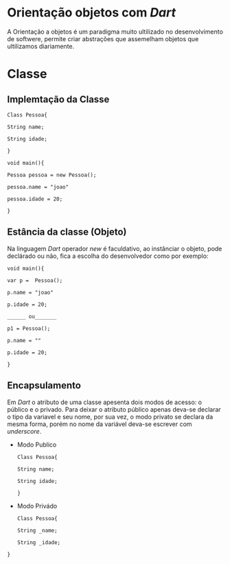 # Orientação objetos com _Dart_

A Orientação a objetos é um paradigma muito ultilizado no desenvolvimento de softwere, permite criar abstrações que assemelham objetos que ultilizamos diariamente.

# __Classe__

## Implemtação da Classe
``Class Pessoa{``

``String name;``

``String idade;``

``}``

``void main(){``

``Pessoa pessoa = new Pessoa();``

``pessoa.name = "joao"``

``pessoa.idade = 20;``

``}``

## Estância da classe (Objeto)
Na linguagem _Dart_ operador _new_ é faculdativo, ao instânciar o objeto, pode declárado ou não, fica a escolha do desenvolvedor como por exemplo:

``void main(){``

``var p =  Pessoa();``

``p.name = "joao"``

``p.idade = 20;``

``______ ou_______``

``p1 = Pessoa();``

``p.name = ""``

``p.idade = 20;``

``}``

## Encapsulamento
Em _Dart_ o atributo de uma classe apesenta dois modos de acesso: o público e o privado. Para deixar o atributo público apenas deva-se declarar o tipo da variavel e seu nome, por sua vez, o modo privato se declara da mesma forma, porém no nome da variável deva-se escrever com _underscore_.

* Modo Publico 
  
    ``Class Pessoa{``

    ``String name;``

    ``String idade;``

    ``}``

* Modo Privádo

  ``Class Pessoa{``

    ``String _name;``

    ``String _idade;``

``}`` 
